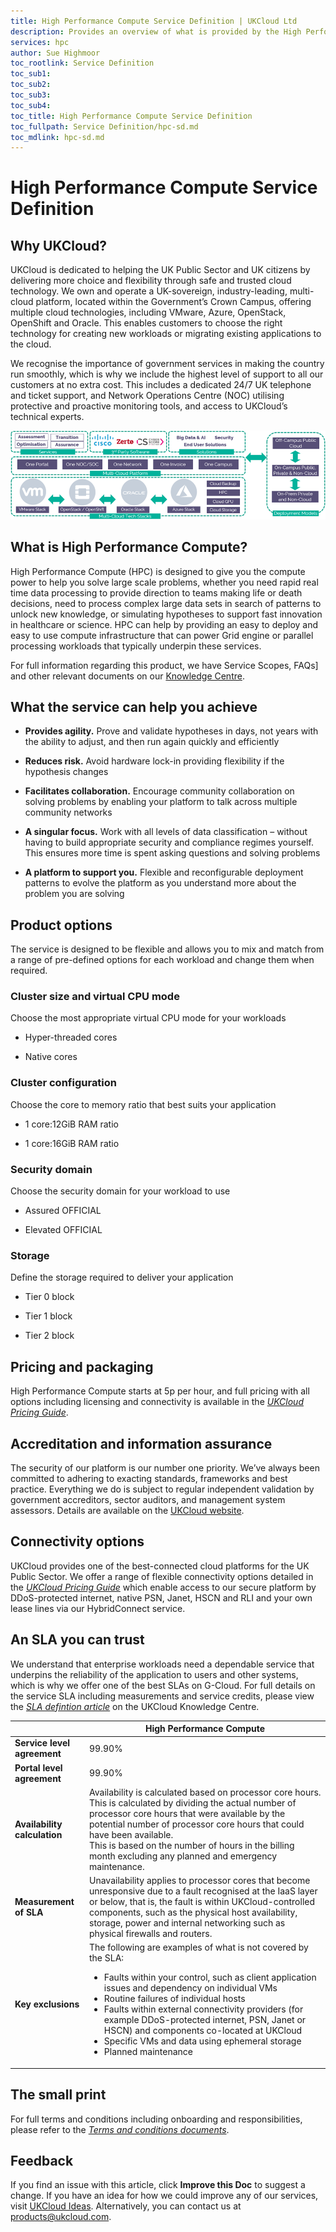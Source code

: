 ```yaml
---
title: High Performance Compute Service Definition | UKCloud Ltd
description: Provides an overview of what is provided by the High Performance Compute (HPC) service
services: hpc
author: Sue Highmoor
toc_rootlink: Service Definition
toc_sub1: 
toc_sub2:
toc_sub3:
toc_sub4:
toc_title: High Performance Compute Service Definition
toc_fullpath: Service Definition/hpc-sd.md
toc_mdlink: hpc-sd.md
---
```


# High Performance Compute Service Definition

## Why UKCloud?

UKCloud is dedicated to helping the UK Public Sector and UK citizens by delivering more choice and flexibility through safe and trusted cloud technology. We own and operate a UK-sovereign, industry-leading, multi-cloud platform, located within the Government’s Crown Campus, offering multiple cloud technologies, including VMware, Azure, OpenStack, OpenShift and Oracle. This enables customers to choose the right technology for creating new workloads or migrating existing applications to the cloud.

We recognise the importance of government services in making the country run smoothly, which is why we include the highest level of support to all our customers at no extra cost. This includes a dedicated 24/7 UK telephone and ticket support, and Network Operations Centre (NOC) utilising protective and proactive monitoring tools, and access to UKCloud’s technical experts.

![UKCloud services](images/ukc-services.png)

## What is High Performance Compute?

High Performance Compute (HPC) is designed to give you the compute power to help you solve large scale problems, whether you need rapid real time data processing to provide direction to teams making life or death decisions, need to process complex large data sets in search of patterns to unlock new knowledge, or simulating hypotheses to support fast innovation in healthcare or science. HPC can help by providing an easy to deploy and easy to use compute infrastructure that can power Grid engine or parallel processing workloads that typically underpin these services.

For full information regarding this product, we have Service Scopes, FAQs] and other relevant documents on our [Knowledge Centre](https://docs.ukcloud.com).

## What the service can help you achieve

- **Provides agility.** Prove and validate hypotheses in days, not years with the ability to adjust, and then run again quickly and efficiently

- **Reduces risk.** Avoid hardware lock-in providing flexibility if the hypothesis changes

- **Facilitates collaboration.** Encourage community collaboration on solving problems by enabling your platform to talk across multiple community networks

- **A singular focus.** Work with all levels of data classification – without having to build appropriate security and compliance regimes yourself. This ensures more time is spent asking questions and solving problems

- **A platform to support you.** Flexible and reconfigurable deployment patterns to evolve the platform as you understand more about the problem you are solving

## Product options

The service is designed to be flexible and allows you to mix and match from a range of pre-defined options for each workload and change them when required.

### Cluster size and virtual CPU mode

Choose the most appropriate virtual CPU mode for your workloads

- Hyper-threaded cores

- Native cores

### Cluster configuration

Choose the core to memory ratio that best suits your application

- 1 core:12GiB RAM ratio

- 1 core:16GiB RAM ratio

### Security domain

Choose the security domain for your workload to use

- Assured OFFICIAL

- Elevated OFFICIAL

### Storage

Define the storage required to deliver your application

- Tier 0 block

- Tier 1 block

- Tier 2 block

## Pricing and packaging

High Performance Compute starts at 5p per hour, and full pricing with all options including licensing and connectivity is available in the [*UKCloud Pricing Guide*](../other/other-ref-pricing-guide.md).

## Accreditation and information assurance

The security of our platform is our number one priority. We’ve always been committed to adhering to exacting standards, frameworks and best practice. Everything we do is subject to regular independent validation by government accreditors, sector auditors, and management system assessors. Details are available on the [UKCloud website](https://ukcloud.com/governance/).

## Connectivity options

UKCloud provides one of the best-connected cloud platforms for the UK Public Sector. We offer a range of flexible connectivity options detailed in the [*UKCloud Pricing Guide*](../other/other-ref-pricing-guide.md) which enable access to our secure platform by DDoS-protected internet, native PSN, Janet, HSCN and RLI and your own lease lines via our HybridConnect service.

## An SLA you can trust

We understand that enterprise workloads need a dependable service that underpins the reliability of the application to users and other systems, which is why we offer one of the best SLAs on G-Cloud. For full details on the service SLA including measurements and service credits, please view the [*SLA defintion article*](../other/other-ref-sla-definition.md) on the UKCloud Knowledge Centre.

&nbsp;                       | High Performance Compute
-----------------------------|-------------------------
**Service level agreement**  | 99.90%
**Portal level agreement**   | 99.90%
**Availability calculation** | Availability is calculated based on processor core hours. This is calculated by dividing the actual number of processor core hours that were available by the potential number of processor core hours that could have been available.<br>This is based on the number of hours in the billing month excluding any planned and emergency maintenance.
**Measurement of SLA**       | Unavailability applies to processor cores that become unresponsive due to a fault recognised at the IaaS layer or below, that is, the fault is within UKCloud-controlled components, such as the physical host availability, storage, power and internal networking such as physical firewalls and routers.
**Key exclusions**           | The following are examples of what is not covered by the SLA:<ul><li>Faults within your control, such as client application issues and dependency on individual VMs<li>Routine failures of individual hosts<li>Faults within external connectivity providers (for example DDoS-protected internet, PSN, Janet or HSCN) and components co-located at UKCloud<li>Specific VMs and data using ephemeral storage<li>Planned maintenance</ul> |

## The small print

For full terms and conditions including onboarding and responsibilities, please refer to the [*Terms and conditions documents*](../other/other-ref-terms-and-conditions.md).

## Feedback

If you find an issue with this article, click **Improve this Doc** to suggest a change. If you have an idea for how we could improve any of our services, visit [UKCloud Ideas](https://ideas.ukcloud.com). Alternatively, you can contact us at <products@ukcloud.com>.
